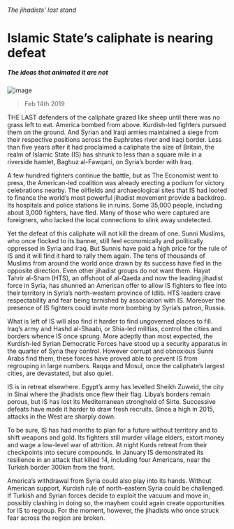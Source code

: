 ###### The jihadists’ last stand
# Islamic State’s caliphate is nearing defeat 
##### The ideas that animated it are not 
![image](images/20190216_MAP002_0.jpg) 
> Feb 14th 2019 
 
THE LAST defenders of the caliphate grazed like sheep until there was no grass left to eat. America bombed from above. Kurdish-led fighters pursued them on the ground. And Syrian and Iraqi armies maintained a siege from their respective positions across the Euphrates river and Iraqi border. Less than five years after it had proclaimed a caliphate the size of Britain, the realm of Islamic State (IS) has shrunk to less than a square mile in a riverside hamlet, Baghuz al-Fawqani, on Syria’s border with Iraq. 
A few hundred fighters continue the battle, but as The Economist went to press, the American-led coalition was already erecting a podium for victory celebrations nearby. The oilfields and archaeological sites that IS had looted to finance the world’s most powerful jihadist movement provide a backdrop. Its hospitals and police stations lie in ruins. Some 35,000 people, including about 3,000 fighters, have fled. Many of those who were captured are foreigners, who lacked the local connections to slink away undetected. 
Yet the defeat of this caliphate will not kill the dream of one. Sunni Muslims, who once flocked to its banner, still feel economically and politically oppressed in Syria and Iraq. But Sunnis have paid a high price for the rule of IS and it will find it hard to rally them again. The tens of thousands of Muslims from around the world once drawn by its success have fled in the opposite direction. Even other jihadist groups do not want them. Hayat Tahrir al-Sham (HTS), an offshoot of al-Qaeda and now the leading jihadist force in Syria, has shunned an American offer to allow IS fighters to flee into their territory in Syria’s north-western province of Idlib. HTS leaders crave respectability and fear being tarnished by association with IS. Moreover the presence of IS fighters could invite more bombing by Syria’s patron, Russia. 
What is left of IS will also find it harder to find ungoverned places to fill. Iraq’s army and Hashd al-Shaabi, or Shia-led militias, control the cities and borders whence IS once sprung. More adeptly than most expected, the Kurdish-led Syrian Democratic Forces have stood up a security apparatus in the quarter of Syria they control. However corrupt and obnoxious Sunni Arabs find them, these forces have proved able to prevent IS from regrouping in large numbers. Raqqa and Mosul, once the caliphate’s largest cities, are devastated, but also quiet. 
IS is in retreat elsewhere. Egypt’s army has levelled Sheikh Zuweid, the city in Sinai where the jihadists once flew their flag. Libya’s borders remain porous, but IS has lost its Mediterranean stronghold of Sirte. Successive defeats have made it harder to draw fresh recruits. Since a high in 2015, attacks in the West are sharply down. 
To be sure, IS has had months to plan for a future without territory and to shift weapons and gold. Its fighters still murder village elders, extort money and wage a low-level war of attrition. At night Kurds retreat from their checkpoints into secure compounds. In January IS demonstrated its resilience in an attack that killed 14, including four Americans, near the Turkish border 300km from the front. 
America’s withdrawal from Syria could also play into its hands. Without American support, Kurdish rule of north-eastern Syria could be challenged. If Turkish and Syrian forces decide to exploit the vacuum and move in, possibly clashing in doing so, the mayhem could again create opportunities for IS to regroup. For the moment, however, the jihadists who once struck fear across the region are broken. 
